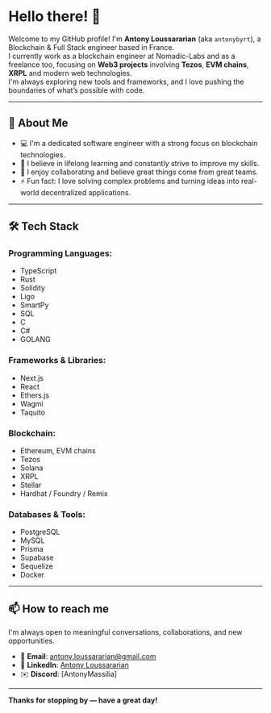 # Hello there! 👋  
Welcome to my GitHub profile! I'm **Antony Loussararian** (aka `antonybyrt`), a Blockchain & Full Stack engineer based in France.  
I currently work as a blockchain engineer at Nomadic-Labs and as a freelance too, focusing on **Web3 projects** involving **Tezos**, **EVM chains**, **XRPL** and modern web technologies.  
I'm always exploring new tools and frameworks, and I love pushing the boundaries of what’s possible with code.

---

## 🔭 About Me

- 💻 I'm a dedicated software engineer with a strong focus on blockchain technologies.
- 🌱 I believe in lifelong learning and constantly strive to improve my skills.
- 👯 I enjoy collaborating and believe great things come from great teams.
- ⚡ Fun fact: I love solving complex problems and turning ideas into real-world decentralized applications.

---

## 🛠️ Tech Stack

### Programming Languages:
- TypeScript
- Rust
- Solidity
- Ligo
- SmartPy
- SQL
- C
- C#
- GOLANG

### Frameworks & Libraries:
- Next.js
- React
- Ethers.js
- Wagmi
- Taquito

### Blockchain:
- Ethereum, EVM chains
- Tezos
- Solana
- XRPL
- Stellar
- Hardhat / Foundry / Remix

### Databases & Tools:
- PostgreSQL
- MySQL
- Prisma
- Supabase
- Sequelize
- Docker

---

## 📫 How to reach me

I'm always open to meaningful conversations, collaborations, and new opportunities.

- 📧 **Email**: antony.loussararian@gmail.com  
- 💼 **LinkedIn**: [Antony Loussararian](https://www.linkedin.com/in/antony-loussararian-ba0182223/)
- ✉️ **Discord**: [AntonyMassilia]

---

**Thanks for stopping by — have a great day!** 